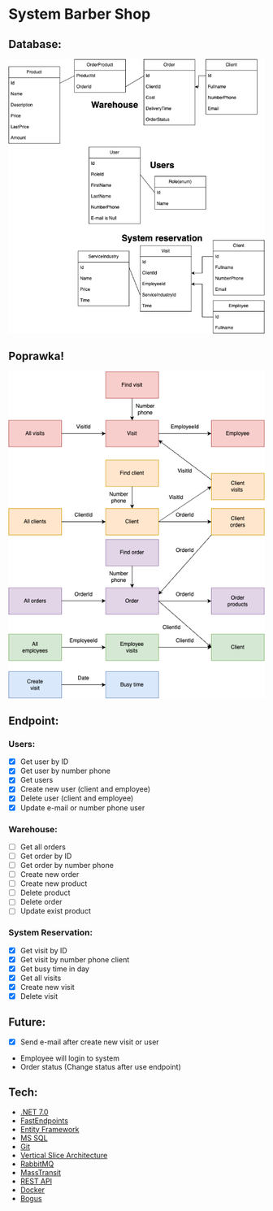# System Barber Shop
## Database:
![Database](Files/BarberShopDatabase.png)

## Poprawka!
![Flow frontend](Files/frontend.png)

## Endpoint:

### Users:

- [x] Get user by ID
- [x] Get user by number phone
- [x] Get users
- [x] Create new user (client and employee)
- [x] Delete user (client and employee)
- [x] Update e-mail or number phone user

### Warehouse:

- [ ] Get all orders
- [ ] Get order by ID
- [ ] Get order by number phone
- [ ] Create new order
- [ ] Create new product
- [ ] Delete product
- [ ] Delete order
- [ ] Update exist product

### System Reservation:

- [x] Get visit by ID
- [x] Get visit by number phone client
- [x] Get busy time in day
- [x] Get all visits
- [x] Create new visit
- [x] Delete visit

## Future:
- [x] Send e-mail after create new visit or user
- Employee will login to system
- Order status (Change status after use endpoint)

## Tech:

* [.NET 7.0](https://dotnet.microsoft.com/en-us/download/dotnet/7.0)
* [FastEndpoints](https://fast-endpoints.com/)
* [Entity Framework](https://learn.microsoft.com/en-us/ef/)
* [MS SQL](https://www.microsoft.com/pl-pl/sql-server/sql-server-downloads)
* [Git](https://git-scm.com/)
* [Vertical Slice Architecture](https://code-maze.com/vertical-slice-architecture-aspnet-core/)
* [RabbitMQ](https://www.rabbitmq.com/)
* [MassTransit](https://masstransit.io/)
* [REST API](https://www.ibm.com/pl-pl/cloud/learn/rest-apis)
* [Docker](https://www.docker.com/)
* [Bogus](https://github.com/bchavez/Bogus)

